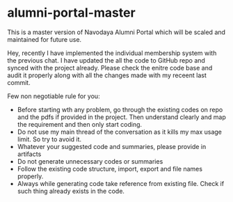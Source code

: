 # alumni-portal-master
This is a master version of Navodaya Alumni Portal which will be scaled and maintained for future use.


Hey, recently I have implemented the individual membership system with the previous chat. I have updated the all the code to GitHub repo and synced with the project already. Please check the enitre code base and audit it properly along with all the changes made with my receent last commit.

Few non negotiable rule for you:
- Before starting wth any problem, go through the existing codes on repo and the pdfs if provided in the project. Then understand clearly and map the requirement and then only start coding.
- Do not use my main thread of the conversation as it kills my max usage limit. So try to avoid it.
- Whatever your suggested code and summaries, please provide in artifacts
- Do not generate unnecessary codes or summaries
- Follow the existing code structure, import, export and file names properly.
- Always while generating code take reference from existing file. Check if such thing already exists in the code.